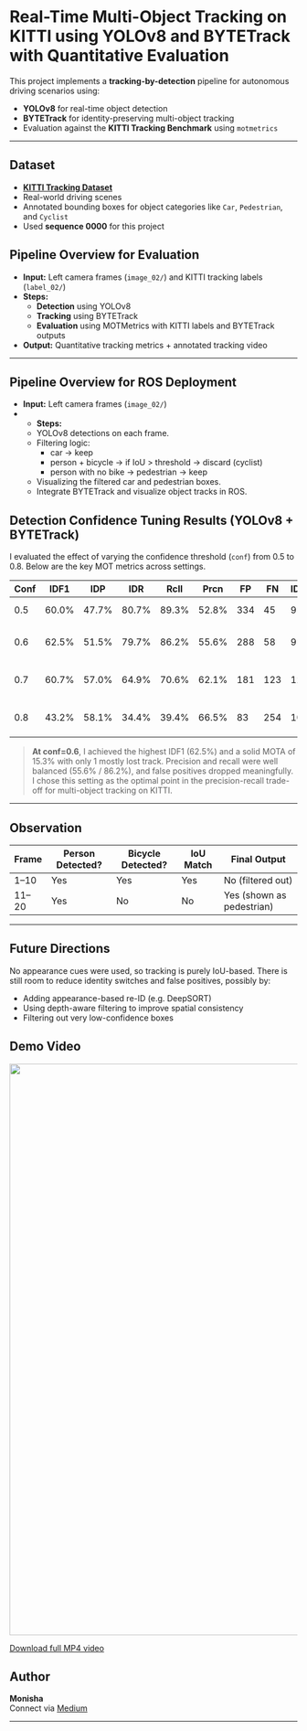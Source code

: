 # Real-Time Multi-Object Tracking on KITTI using YOLOv8 and BYTETrack with Quantitative Evaluation

This project implements a **tracking-by-detection** pipeline for autonomous driving scenarios using:

- **YOLOv8** for real-time object detection
- **BYTETrack** for identity-preserving multi-object tracking
- Evaluation against the **KITTI Tracking Benchmark** using `motmetrics`

---

## Dataset

- **[KITTI Tracking Dataset](http://www.cvlibs.net/datasets/kitti/eval_tracking.php)**
- Real-world driving scenes
- Annotated bounding boxes for object categories like `Car`, `Pedestrian`, and `Cyclist`
- Used **sequence 0000** for this project

## Pipeline Overview for Evaluation

- **Input:** Left camera frames (`image_02/`) and KITTI tracking labels (`label_02/`)
- **Steps:**  
  - **Detection** using YOLOv8
  - **Tracking** using BYTETrack
  - **Evaluation** using MOTMetrics with KITTI labels and BYTETrack outputs
- **Output:** Quantitative tracking metrics + annotated tracking video


---

## Pipeline Overview for ROS Deployment

- **Input:** Left camera frames (`image_02/`)
- - **Steps:**
  -  YOLOv8 detections on each frame.
  -  Filtering logic:
     - car -> keep
     - person + bicycle -> if IoU > threshold -> discard (cyclist)
     - person with no bike -> pedestrian -> keep
  -  Visualizing the filtered car and pedestrian boxes.
  -  Integrate BYTETrack and visualize object tracks in ROS.

## Detection Confidence Tuning Results (YOLOv8 + BYTETrack)

I evaluated the effect of varying the confidence threshold (`conf`) from 0.5 to 0.8. Below are the key MOT metrics across settings. 

| Conf | IDF1  | IDP  | IDR  | Rcll | Prcn | FP  | FN  | IDs | MOTA | Comments |
|------|-------|------|------|------|------|-----|-----|------|------|----------|
| 0.5  | 60.0% | 47.7% | 80.7% | 89.3% | 52.8% | 334 | 45  | 9  | 7.4%  | Good balance |
| 0.6  | 62.5% | 51.5% | 79.7% | 86.2% | 55.6% | 288 | 58  | 9  | 15.3% | **Best IDF1**, slightly more FN |
| 0.7  | 60.7% | 57.0% | 64.9% | 70.6% | 62.1% | 181 | 123 | 12 | 24.6% | Too many missed GTs (FN↑) |
| 0.8  | 43.2% | 58.1% | 34.4% | 39.4% | 66.5% | 83  | 254 | 10 | 17.2% | FN very high, recall broken |

> **At conf=0.6**, I achieved the highest IDF1 (62.5%) and a solid MOTA of 15.3% with only 1 mostly lost track. Precision and recall were well balanced (55.6% / 86.2%), and false positives dropped meaningfully. I chose this setting as the optimal point in the precision-recall trade-off for multi-object tracking on KITTI.

---
## Observation

| Frame | Person Detected? | Bicycle Detected? | IoU Match | Final Output            |
| ----- | ---------------- | ----------------- | --------- | ----------------------- |
| 1–10  | Yes              | Yes               | Yes       | No (filtered out)        |
| 11–20 | Yes              | No                | No        | Yes (shown as pedestrian) |

---

## Future Directions
No appearance cues were used, so tracking is purely IoU-based. There is still room to reduce identity switches and false positives, possibly by:

- Adding appearance-based re-ID (e.g. DeepSORT)
- Using depth-aware filtering to improve spatial consistency
- Filtering out very low-confidence boxes

## Demo Video

<p align="center">
  <img src="videos/kitti_tracking_output.gif" width="1000"/>
</p>

[Download full MP4 video](videos/kitti_tracking_output.mp4)

## Author

**Monisha**  
Connect via [Medium](https://medium.com/@monishatemp20)  

---
